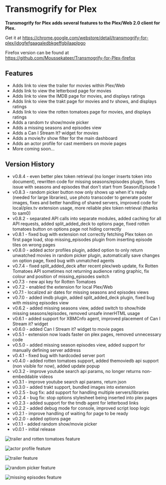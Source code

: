 Transmogrify for Plex
==============
**Transmogrify for Plex adds several features to the Plex/Web 2.0 client for Plex.**

Get it at https://chrome.google.com/webstore/detail/transmogrify-for-plex/jdogfefgaagaledbkgeffgbjlaaplpgo

Firefox version can be found at https://github.com/Moussekateer/Transmogrify-for-Plex-firefox

Features
--------------
- Adds link to view the trailer for movies within Plex/Web
- Adds link to view the letterboxd page for movies
- Adds link to view the IMDB page for movies, and displays ratings
- Adds link to view the trakt page for movies and tv shows, and displays ratings
- Adds link to view the rotten tomatoes page for movies, and displays ratings
- Adds a random tv show/movie picker
- Adds a missing seasons and episodes view
- Adds a Can I Stream It? widget for movies
- Adds a movie/tv show filter for the main dashboard
- Adds an actor profile for cast members on movie pages
- More coming soon...

Version History
--------------
- v0.8.4 - even better plex token retrieval (no longer inserts token into document), rewritten code for missing seasons/episodes plugin, fixes issue with seasons and episodes that don't start from Season/Episode 1
- v0.8.3 - random picker button now only shows up when it's ready (needed for large libraries), use photo transcoder to generate poster images, fixes and better handling of shared servers, improved code for local/plex.tv extension usage, more reliable plex token retrieval (thanks to sam0)
- v0.8.2 - separated API calls into separate modules, added caching for all API requests, added split_added_deck to options page, fixed rotten tomatoes button on options page not hiding correctly
- v0.8.1 - fixed bug with extension not correctly fetching Plex token on first page load, stop missing_episodes plugin from inserting episode tiles on wrong pages
- v0.8.0 - added actor profiles plugin, added option to only return unwatched movies in random picker plugin, automatically save changes on option page, fixed bug with unmatched agents
- v0.7.4 - fixed split_added_deck after recent plex/web update, fix Rotten Tomatoes API sometimes not returning audience rating graphic, fix colour and position of missing_episodes switch
- v0.7.3 - new api key for Rotten Tomatoes
- v0.7.2 - enabled the extension for local Plex/Web
- v0.7.1 - localized air dates for missing seasons and episodes views
- v0.7.0 - added imdb plugin, added split_added_deck plugin, fixed bug with missing episodes view
- v0.6.2 - added missing seasons view, added switch to show/hide missing seasons/episodes, removed unsafe innerHTML usage
- v0.6.1 - added support for XBMCnfo agent, improved placement of Can I Stream it? widget
- v0.6.0 - added Can I Stream it? widget to movie pages
- v0.5.1 - extension now loads faster on plex pages, removed unnecessary code
- v0.5.0 - added missing season episodes view, added support for manually defining server address
- v0.4.1 - fixed bug with hardcoded server port
- v0.4.0 - added rotten tomatoes support, added themoviedb api support (non visible for now), added update popup
- v0.3.2 - improve youtube search api params, no longer returns non-embeddable videos
- v0.3.1 - improve youtube search api params, return json
- v0.3.0 - added trakt support, bundled images into extension
- v0.2.5 - bug fix: add support for handling multiple servers/libraries
- v0.2.4 - bug fix: stop options stylesheet being inserted into plex pages
- v0.2.3 - added support for the tmdb agent for letterboxd links
- v0.2.2 - added debug mode for console, improved script loop logic
- v0.2.1 - improve handling of waiting for page to be ready
- v0.2.0 - added options page
- v0.1.1 - added random show/movie picker
- v0.0.1 - initial release

![trailer and rotten tomatoes feature](http://i.imgur.com/61lCbn9.jpg)

![actor profile feature](http://i.imgur.com/zCmRb39.jpg)

![trailer feature](http://i.imgur.com/yl8sNUr.png)

![random picker feature](http://i.imgur.com/lLMw5Kk.jpg)

![missing episodes feature](http://i.imgur.com/6CKE3Bl.jpg)